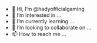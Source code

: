 - 👋 Hi, I’m @hadyofficialgaming
- 👀 I’m interested in ...
- 🌱 I’m currently learning ...
- 💞️ I’m looking to collaborate on ...
- 📫 How to reach me ...

<!---
hadyofficialgaming/hadyofficialgaming is a ✨ special ✨ repository because its `README.md` (this file) appears on your GitHub profile.
You can click the Preview link to take a look at your changes.
--->
